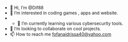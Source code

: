- 👋 Hi, I’m @Dif88
- 👀 I’m interested in  coding games , apps and website.
- - 🌱 I’m currently learning various cybersecurity tools.
- 💞️ I’m looking to collaborate on  cool projects.
- 📫 How to reach me  fofanaidrissa40@yahoo.com
<!---
Dif88/Dif88 is a ✨ special ✨ repository because its `README.md` (this file) appears on your GitHub profile.
You can click the Preview link to take a look at your changes.
--->
